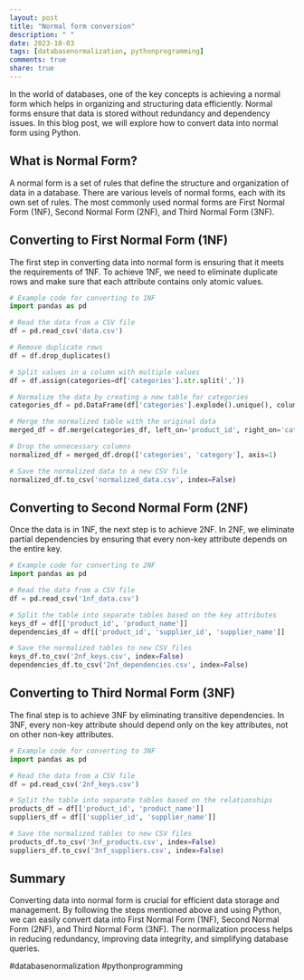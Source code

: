 ```yaml
---
layout: post
title: "Normal form conversion"
description: " "
date: 2023-10-03
tags: [databasenormalization, pythonprogramming]
comments: true
share: true
---
```


In the world of databases, one of the key concepts is achieving a normal form which helps in organizing and structuring data efficiently. Normal forms ensure that data is stored without redundancy and dependency issues. In this blog post, we will explore how to convert data into normal form using Python.

## What is Normal Form?

A normal form is a set of rules that define the structure and organization of data in a database. There are various levels of normal forms, each with its own set of rules. The most commonly used normal forms are First Normal Form (1NF), Second Normal Form (2NF), and Third Normal Form (3NF).

## Converting to First Normal Form (1NF)

The first step in converting data into normal form is ensuring that it meets the requirements of 1NF. To achieve 1NF, we need to eliminate duplicate rows and make sure that each attribute contains only atomic values.

```python
# Example code for converting to 1NF
import pandas as pd

# Read the data from a CSV file
df = pd.read_csv('data.csv')

# Remove duplicate rows
df = df.drop_duplicates()

# Split values in a column with multiple values
df = df.assign(categories=df['categories'].str.split(','))

# Normalize the data by creating a new table for categories
categories_df = pd.DataFrame(df['categories'].explode().unique(), columns=['category'])

# Merge the normalized table with the original data
merged_df = df.merge(categories_df, left_on='product_id', right_on='category', how='left')

# Drop the unnecessary columns
normalized_df = merged_df.drop(['categories', 'category'], axis=1)

# Save the normalized data to a new CSV file
normalized_df.to_csv('normalized_data.csv', index=False)
```

## Converting to Second Normal Form (2NF)

Once the data is in 1NF, the next step is to achieve 2NF. In 2NF, we eliminate partial dependencies by ensuring that every non-key attribute depends on the entire key.

```python
# Example code for converting to 2NF
import pandas as pd

# Read the data from a CSV file
df = pd.read_csv('1nf_data.csv')

# Split the table into separate tables based on the key attributes
keys_df = df[['product_id', 'product_name']]
dependencies_df = df[['product_id', 'supplier_id', 'supplier_name']]

# Save the normalized tables to new CSV files
keys_df.to_csv('2nf_keys.csv', index=False)
dependencies_df.to_csv('2nf_dependencies.csv', index=False)
```

## Converting to Third Normal Form (3NF)

The final step is to achieve 3NF by eliminating transitive dependencies. In 3NF, every non-key attribute should depend only on the key attributes, not on other non-key attributes.

```python
# Example code for converting to 3NF
import pandas as pd

# Read the data from a CSV file
df = pd.read_csv('2nf_keys.csv')

# Split the table into separate tables based on the relationships
products_df = df[['product_id', 'product_name']]
suppliers_df = df[['supplier_id', 'supplier_name']]

# Save the normalized tables to new CSV files
products_df.to_csv('3nf_products.csv', index=False)
suppliers_df.to_csv('3nf_suppliers.csv', index=False)
```

## Summary

Converting data into normal form is crucial for efficient data storage and management. By following the steps mentioned above and using Python, we can easily convert data into First Normal Form (1NF), Second Normal Form (2NF), and Third Normal Form (3NF). The normalization process helps in reducing redundancy, improving data integrity, and simplifying database queries.

#databasenormalization #pythonprogramming